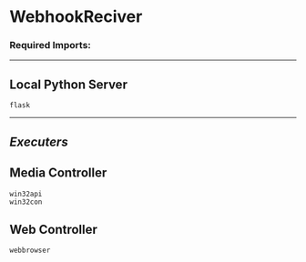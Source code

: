 # WebhookReciver
### Required Imports: 
- - -
## **Local Python Server**
    flask

- - - -
## **_Executers_**
##  **Media Controller**
    win32api
    win32con

## **Web Controller**
    webbrowser
